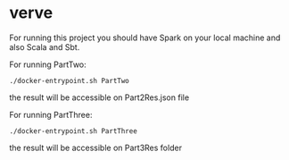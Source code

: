 # verve
For running this project you should have Spark on your local machine and also Scala and Sbt.

For running PartTwo:
```
./docker-entrypoint.sh PartTwo

```
the result will be accessible on Part2Res.json file

For running PartThree:
```
./docker-entrypoint.sh PartThree

```
the result will be accessible on Part3Res folder
